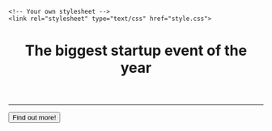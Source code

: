 <!DOCTYPE html>
<html>
  <head>
    <title>Startup</title>
    <!-- Required meta tags -->
    <meta charset="utf-8">
    <meta name="viewport" content="width=device-width, initial-scale=1, shrink-to-fit=no">
    <!-- Google Fonts -->
    <link href="https://fonts.googleapis.com/css?family=Montserrat" rel="stylesheet">
    <!-- Bootstrap CSS from a CDN. This way you don't have to include the bootstrap file yourself -->
    <link rel="stylesheet" href="https://stackpath.bootstrapcdn.com/bootstrap/4.4.1/css/bootstrap.min.css" integrity="sha384-Vkoo8x4CGsO3+Hhxv8T/Q5PaXtkKtu6ug5TOeNV6gBiFeWPGFN9MuhOf23Q9Ifjh" crossorigin="anonymous">
    
    <!-- Your own stylesheet -->
    <link rel="stylesheet" type="text/css" href="style.css">
  </head>
  <body>
    <div class="container d-flex align-items-center h-100"> <!--- Flexbox Enabled! --->
    <div class="row">
      <header class="text-center col-12">
        <h1 class="text-uppercase"><strong>The biggest startup event of the year</strong></h1>
      </header>
      <div class="buffer col-12"></div>
      <section class="text-center col-12">
        <hr>
        <a href="https://mailchi.mp/314530bdc5d8/ztm-practice"> <button class="btn btn-primary btnxl">Find out more!</button></a>
      </section>
    </div>
  </div>
</body>
</html>
